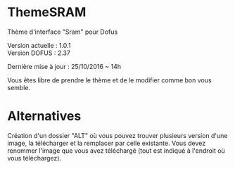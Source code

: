 # ThemeSRAM

Thème d'interface "Sram" pour Dofus

Version actuelle : 1.0.1  
Version DOFUS : 2.37

Dernière mise à jour : 25/10/2016 ~ 14h

Vous êtes libre de prendre le thème et de le modifier comme bon vous semble.  

# Alternatives

Création d'un dossier "ALT" où vous pouvez trouver plusieurs version d'une image, la télécharger et la remplacer par celle existante. Vous devez renommer l'image que vous avez téléchargé (tout est indiqué à l'endroit où vous téléchargez).
